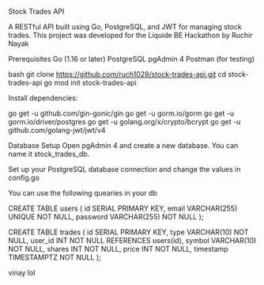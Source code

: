 Stock Trades API

A RESTful API built using Go, PostgreSQL, and JWT for managing stock trades. This project was developed for the Liquide BE Hackathon by Ruchir Nayak

Prerequisites
Go (1.16 or later)
PostgreSQL
pgAdmin 4
Postman (for testing)

bash
git clone https://github.com/ruch1029/stock-trades-api.git
cd stock-trades-api
go mod init stock-trades-api

Install dependencies:

go get -u github.com/gin-gonic/gin
go get -u gorm.io/gorm
go get -u gorm.io/driver/postgres
go get -u golang.org/x/crypto/bcrypt
go get -u github.com/golang-jwt/jwt/v4

Database Setup
Open pgAdmin 4 and create a new database. You can name it stock_trades_db.

Set up your PostgreSQL database connection and change the values in config.go

You can use the following quearies in your db 

CREATE TABLE users (
    id SERIAL PRIMARY KEY,
    email VARCHAR(255) UNIQUE NOT NULL,
    password VARCHAR(255) NOT NULL
);

CREATE TABLE trades (
    id SERIAL PRIMARY KEY,
    type VARCHAR(10) NOT NULL,
    user_id INT NOT NULL REFERENCES users(id),
    symbol VARCHAR(10) NOT NULL,
    shares INT NOT NULL,
    price INT NOT NULL,
    timestamp TIMESTAMPTZ NOT NULL
);

vinay lol
